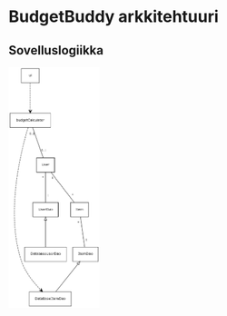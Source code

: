 # BudgetBuddy arkkitehtuuri
## Sovelluslogiikka
<img src="https://github.com/MTajakka/ot-harjoitustyo/blob/master/dokumentointi/kuvat/luokkakaavio.png" width="160">
